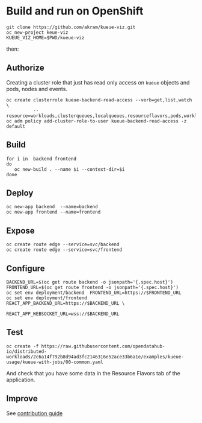 # Build and run on OpenShift


```
git clone https://github.com/akram/kueue-viz.git
oc new-project keue-viz
KUEUE_VIZ_HOME=$PWD/kueue-viz
```

then:

## Authorize
Creating a cluster role that just has read only access on
`kueue` objects and pods, nodes and events.

```
oc create clusterrole kueue-backend-read-access --verb=get,list,watch \
          --resource=workloads,clusterqueues,localqueues,resourceflavors,pods,workloadpriorityclass,events,nodes
oc adm policy add-cluster-role-to-user kueue-backend-read-access -z default
```

## Build

```
for i in  backend frontend 
do
   oc new-build . --name $i --context-dir=$i 
done
```

## Deploy
```
oc new-app backend  --name=backend
oc new-app frontend --name=frontend
```

## Expose
```
oc create route edge --service=svc/backend
oc create route edge --service=svc/frontend
```

## Configure
```
BACKEND_URL=$(oc get route backend -o jsonpath='{.spec.host}')
FRONTEND_URL=$(oc get route frontend -o jsonpath='{.spec.host}')
oc set env deployment/backend  FRONTEND_URL=https://$FRONTEND_URL
oc set env deployment/frontend REACT_APP_BACKEND_URL=https://$BACKEND_URL \
                               REACT_APP_WEBSOCKET_URL=wss://$BACKEND_URL
```


## Test

```
oc create -f https://raw.githubusercontent.com/opendatahub-io/distributed-workloads/2c6a14f792b8d94ad3fc2146316e52ace33b6a1e/examples/kueue-usage/kueue-with-jobs/00-common.yaml
```
And check that you have some data in the Resource Flavors tab of the application.

## Improve

See [contribution guide](CONTRIBUTING.md)
